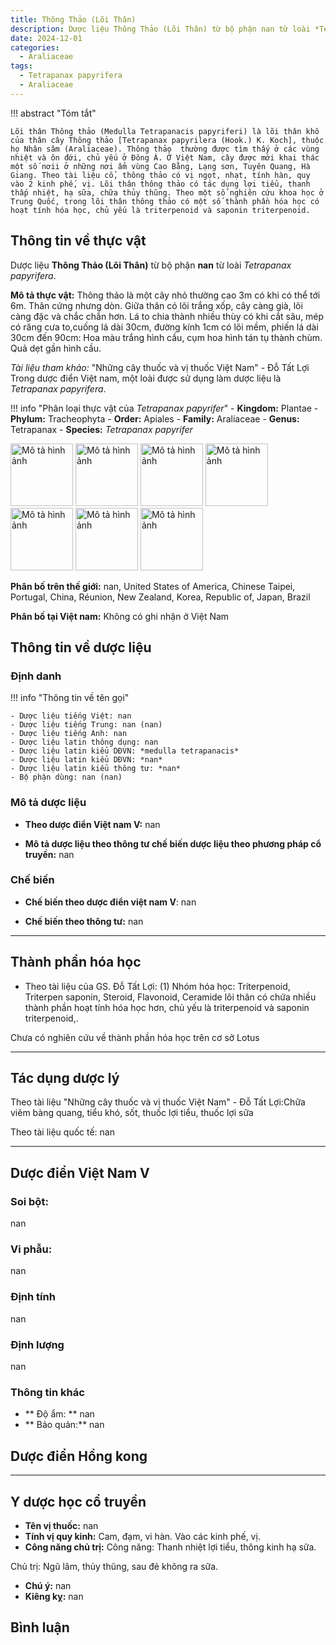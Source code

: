 ```yaml
---
title: Thông Thảo (Lõi Thân)
description: Dược liệu Thông Thảo (Lõi Thân) từ bộ phận nan từ loài *Tetrapanax papyrifera*
date: 2024-12-01
categories:
  - Araliaceae
tags:
  - Tetrapanax papyrifera
  - Araliaceae
---
```

!!! abstract "Tóm tắt"

    Lõi thân Thông thảo (Medulla Tetrapanacis papyriferi) là lõi thân khô của thân cây Thông thảo [Tetrapanax papyrilera (Hook.) K. Koch], thuộc họ Nhân sâm (Araliaceae). Thông thảo  thường được tìm thấy ở các vùng nhiệt và ôn đới, chủ yếu ở Đông Á. Ở Việt Nam, cây được mới khai thác một số nơii ở những nơi ẩm vùng Cao Bằng, Lạng sơn, Tuyên Quang, Hà Giang. Theo tài liệu cổ, thông thảo có vị ngọt, nhạt, tính hàn, quy vào 2 kinh phế, vị. Lõi thân thông thảo có tác dụng lợi tiểu, thanh thấp nhiệt, hạ sữa, chữa thủy thũng. Theo một số nghiên cứu khoa học ở Trung Quốc, trong lõi thân thông thảo có một số thành phần hóa học có hoạt tính hóa học, chủ yếu là triterpenoid và saponin triterpenoid.

## Thông tin về thực vật


Dược liệu **Thông Thảo (Lõi Thân)** từ bộ phận **nan** từ loài *Tetrapanax papyrifera*.

**Mô tả thực vật:** Thông thảo là một cây nhỏ thường cao 3m có khi có thể tới 6m. Thân cứng nhưng dòn. Giữa thân có lõi trắng xốp, cây càng già, lõi càng đặc và chắc chắn hơn. Lá to chia thành nhiều thùy có khi cắt sâu, mép có răng cưa to,cuống lá dài 30cm, đường kính 1cm có lõi mềm, phiến lá dài 30cm đến 90cm: Hoa màu trắng hình cầu, cụm hoa hình tán tụ thành chùm. Quả dẹt gần hình cầu.

*Tài liệu tham khảo:* "Những cây thuốc và vị thuốc Việt Nam" - Đỗ Tất Lợi 
Trong dược điển Việt nam, một loài được sử dụng làm dược liệu là *Tetrapanax papyrifera*.

!!! info "Phân loại thực vật của *Tetrapanax papyrifer*"
    - **Kingdom:** Plantae
    - **Phylum:** Tracheophyta
    - **Order:** Apiales
    - **Family:** Araliaceae
    - **Genus:** Tetrapanax
    - **Species:** *Tetrapanax papyrifer*

<img src="http://jbrj-public-img.s3-sa-east-1.amazonaws.com/JPG/rb/1/46/93/21/01469321.jpg" alt="Mô tả hình ảnh" width="100" height="100">
<img src="https://plant.tbn.org.tw/sites/dpplant/files/occurrence/photo/2020/03/file-2026642-csau4uai.jpeg" alt="Mô tả hình ảnh" width="100" height="100">
<img src="https://plant.tbn.org.tw/sites/dpplant/files/occurrence/photo/2020/04/file-2030685-4dw2i61m.jpeg" alt="Mô tả hình ảnh" width="100" height="100">
<img src="http://jbrj-public-img.s3-sa-east-1.amazonaws.com/JPG/rb/1/38/54/16/01385416-1.jpg" alt="Mô tả hình ảnh" width="100" height="100">
<img src="http://jbrj-public-img.s3-sa-east-1.amazonaws.com/JPG/rb/1/38/54/16/01385416.jpg" alt="Mô tả hình ảnh" width="100" height="100">
<img src="http://jbrj-public-img.s3-sa-east-1.amazonaws.com/JPG/rb/1/38/54/16/01385416-2.jpg" alt="Mô tả hình ảnh" width="100" height="100">
<img src="https://sernecportal.org/imglib/seinet/sernec/CLEMS/CLEMS0022/CLEMS0022518.jpg" alt="Mô tả hình ảnh" width="100" height="100">

**Phân bố trên thế giới:** nan, United States of America, Chinese Taipei, Portugal, China, Réunion, New Zealand, Korea, Republic of, Japan, Brazil

**Phân bố tại Việt nam:** Không có ghi nhận ở Việt Nam



## Thông tin về dược liệu 

### Định danh

!!! info "Thông tin về tên gọi"

    - Dược liệu tiếng Việt: nan
    - Dược liệu tiếng Trung: nan (nan)
    - Dược liệu tiếng Anh: nan
    - Dược liệu latin thông dụng: nan
    - Dược liệu latin kiểu DĐVN: *medulla tetrapanacis*
    - Dược liệu latin kiểu DĐVN: *nan*
    - Dược liệu latin kiểu thông tư: *nan*
    - Bộ phận dùng: nan (nan)

### Mô tả dược liệu 

- **Theo dược điển Việt nam V:** nan

- **Mô tả dược liệu theo thông tư chế biến dược liệu theo phương pháp cổ truyền:** nan

### Chế biến 

- **Chế biến theo dược điển việt nam V**: nan

- **Chế biến theo thông tư:** nan

--- 

## Thành phần hóa học

- Theo tài liệu của GS. Đỗ Tất Lợi:  (1) Nhóm hóa học: Triterpenoid, Triterpen saponin, Steroid, Flavonoid, Ceramide
lõi thân có chứa nhiều thành phần hoạt tính hóa học hơn, chủ yếu là triterpenoid và saponin triterpenoid,.
    
Chưa có nghiên cứu về thành phần hóa học trên cơ sở Lotus

---

## Tác dụng dược lý

Theo tài liệu "Những cây thuốc và vị thuốc Việt Nam" - Đỗ Tất Lợi:Chữa viêm bàng quang, tiểu khó, sốt, thuốc lợi tiểu, thuốc lợi sữa

Theo tài liệu quốc tế: nan

---

## Dược điển Việt Nam V

### Soi bột:

nan

<!-- Hình ảnh soi bột sẽ được tự động chèn vào đây sau -->

### Vi phẫu:

nan

<!-- Hình ảnh vi phẫu sẽ được tự động chèn vào đây sau -->

### Định tính

nan

### Định lượng

nan

### Thông tin khác 

- ** Độ ẩm: ** nan
- ** Bảo quản:** nan

## Dược điển Hồng kong

<!-- PDF sẽ được tự động chèn vào đây sau -->


---

## Y dược học cổ truyền

- **Tên vị thuốc:** nan
- **Tính vị quy kinh:** Cam, đạm, vi hàn. Vào các kinh phế, vị.
- **Công năng chủ trị:** Công năng: Thanh nhiệt lợi tiểu, thông kinh hạ sữa.

Chủ trị: Ngũ lâm, thủy thũng, sau đẻ không ra sữa.
- **Chú ý:** nan
- **Kiêng kỵ:** nan



## Bình luận

<div id="giscus-container"></div>
<script src="https://giscus.app/client.js"
        data-repo="hoangson0787/CSDL-duoc-lieu"
        data-repo-id="R_kgDONbMRNA"
        data-category="Duoc lieu"
        data-category-id="DIC_kwDONbMRNM4ClklR"
        data-mapping="pathname"
        data-strict="0"
        data-reactions-enabled="1"
        data-emit-metadata="1"
        data-input-position="bottom"
        data-theme="light"
        data-lang="en"
        crossorigin="anonymous"
        async>
</script>

